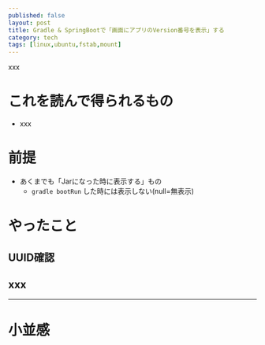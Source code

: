 ```yaml
---
published: false
layout: post
title: Gradle & SpringBootで「画面にアプリのVersion番号を表示」する
category: tech
tags: [linux,ubuntu,fstab,mount]
---
```


xxx

# これを読んで得られるもの

- xxx

# 前提

- あくまでも「Jarになった時に表示する」もの
  - `gradle bootRun` した時には表示しない(null=無表示)

# やったこと

## UUID確認

## xxx

---

# 小並感
